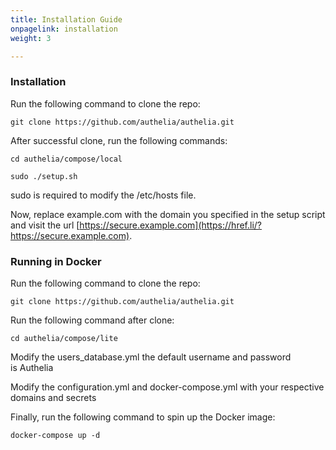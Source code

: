 ```yaml
---
title: Installation Guide
onpagelink: installation
weight: 3

---
```


### Installation

Run the following command to clone the repo:

    git clone https://github.com/authelia/authelia.git

After successful clone, run the following commands:

    cd authelia/compose/local

    sudo ./setup.sh

sudo is required to modify the /etc/hosts file.

Now, replace example.com with the domain you specified in the setup script and visit the url [https://secure.example.com](https://href.li/?https://secure.example.com).

### Running in Docker

Run the following command to clone the repo:

    git clone https://github.com/authelia/authelia.git

Run the following command after clone:

    cd authelia/compose/lite

Modify the users\_database.yml the default username and password is Authelia

Modify the configuration.yml and docker-compose.yml with your respective domains and secrets

Finally, run the following command to spin up the Docker image:

    docker-compose up -d

